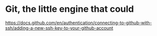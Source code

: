 # Git, the little engine that could

https://docs.github.com/en/authentication/connecting-to-github-with-ssh/adding-a-new-ssh-key-to-your-github-account
